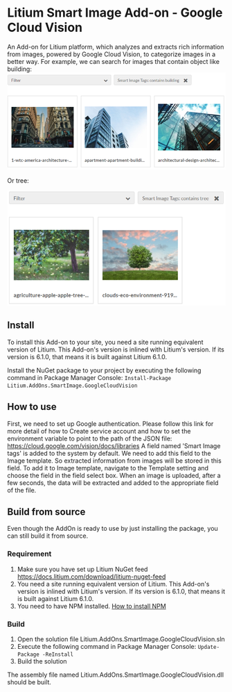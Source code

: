 # Litium Smart Image Add-on - Google Cloud Vision
An Add-on for Litium platform, which analyzes and extracts rich information from images, powered by Google Cloud Vision, to categorize images in a better way. For example, we can search for images that contain object like building:
![Search for buildings](images/building.PNG)

 Or tree:

![Search for tree](images/tree.PNG)

## Install
To install this Add-on to your site, you need a site running equivalent version of Litium. This Add-on's version is inlined with Litium's version. If its version is 6.1.0, that means it is built against Litium 6.1.0. 

Install the NuGet package to your project by executing the following command in Package Manager Console:
`Install-Package Litium.AddOns.SmartImage.GoogleCloudVision`

## How to use
First, we need to set up Google authentication. Please follow this link for more detail of how to Create service account and how to set the environment variable to point to the path of the JSON file: https://cloud.google.com/vision/docs/libraries
A field named 'Smart Image tags' is added to the system by default. We need to add this field to the Image template. So extracted information from images will be stored in this field. To add it to Image template, navigate to the Template setting and choose the field in the field select box.
When an image is uploaded, after a few seconds, the data will be extracted and added to the appropriate field of the file.

## Build from source
Even though the AddOn is ready to use by just installing the package, you can still build it from source.
### Requirement
1. Make sure you have set up Litium NuGet feed https://docs.litium.com/download/litium-nuget-feed
2. You need a site running equivalent version of Litium. This Add-on's version is inlined with Litium's version. If its version is 6.1.0, that means it is built against Litium 6.1.0.
3. You need to have NPM installed. [How to install NPM](https://www.npmjs.com/get-npm)

### Build
1. Open the solution file Litium.AddOns.SmartImage.GoogleCloudVision.sln
2. Execute the following command in Package Manager Console: `Update-Package -ReInstall`
4. Build the solution

The assembly file named Litium.AddOns.SmartImage.GoogleCloudVision.dll should be built.